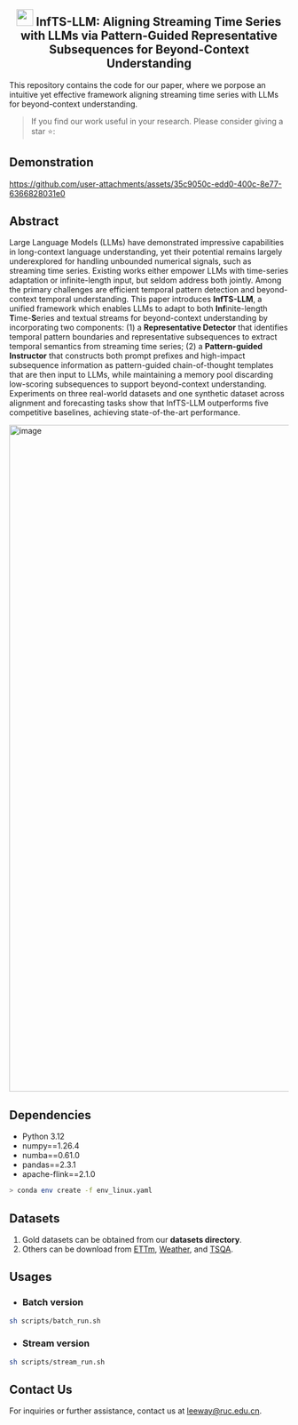 <div align="center">
  <h2><b> <img src="https://github.com/user-attachments/assets/d275986b-27c3-4462-afd7-5c58a836a0b8" style="width:30px;height:30px;"> InfTS-LLM: Aligning Streaming Time Series with LLMs via Pattern-Guided Representative Subsequences for Beyond-Context Understanding </b></h2>
</div>

This repository contains the code for our paper, where we porpose an intuitive yet effective framework aligning streaming time series with LLMs for beyond-context understanding.

> If you find our work useful in your research. Please consider giving a star ⭐:

## Demonstration
https://github.com/user-attachments/assets/35c9050c-edd0-400c-8e77-6366828031e0

## Abstract
Large Language Models (LLMs) have demonstrated impressive capabilities in long-context language understanding, yet their potential remains largely underexplored for handling unbounded numerical signals, such as streaming time series. Existing works either empower LLMs with time-series adaptation or infinite-length input, but seldom address both jointly. Among the primary challenges are efficient temporal pattern detection and beyond-context temporal understanding. This paper introduces **InfTS-LLM**, a unified framework which enables LLMs to adapt to both **Inf**inite-length **T**ime-**S**eries and textual streams for beyond-context understanding by incorporating two components: (1) a **Representative Detector** that identifies temporal pattern boundaries and representative subsequences to extract temporal semantics from streaming time series; (2) a **Pattern-guided Instructor** that constructs both prompt prefixes and high-impact subsequence information as pattern-guided chain-of-thought templates that are then input to LLMs, while maintaining a memory pool discarding low-scoring subsequences to support beyond-context understanding. Experiments on three real-world datasets and one synthetic dataset across alignment and forecasting tasks show that InfTS-LLM outperforms five competitive baselines, achieving state-of-the-art performance.

<p align="left">
  <img width="1200" alt="image" src="https://github.com/user-attachments/assets/aea3c8b0-8000-4f21-bd20-6adb2c2f63a1" />
</p>

## Dependencies

* Python 3.12
* numpy==1.26.4
* numba==0.61.0
* pandas==2.3.1
* apache-flink==2.1.0

```bash
> conda env create -f env_linux.yaml
```

## Datasets
1. Gold datasets can be obtained from our **datasets directory**.
2. Others can be download from [ETTm](https://drive.google.com/drive/folders/1eXR9w5eW2IMaJzbKWuMjTvdXehvYpMKA), [Weather](https://drive.google.com/drive/folders/1cKPfcZamEWcF48ZvXyubwhkuz84tupu4), and [TSQA](https://huggingface.co/datasets/ChengsenWang/TSQA).

## Usages
* ### Batch version

```bash
sh scripts/batch_run.sh
```

* ### Stream version
   
```bash
sh scripts/stream_run.sh
```

## Contact Us
For inquiries or further assistance, contact us at [leeway@ruc.edu.cn](mailto:leeway@ruc.edu.cn).
